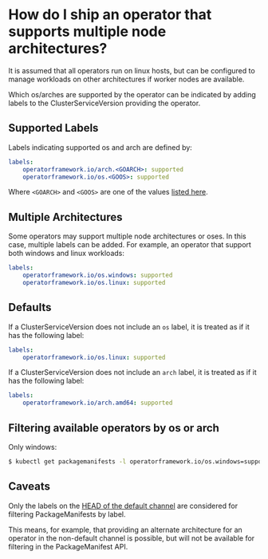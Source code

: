 # How do I ship an operator that supports multiple node architectures?

It is assumed that all operators run on linux hosts, but can be configured to manage workloads on other architectures if worker nodes are available.

Which os/arches are supported by the operator can be indicated by adding labels to the ClusterServiceVersion providing the operator.

## Supported Labels

Labels indicating supported os and arch are defined by:

```yaml
labels:
    operatorframework.io/arch.<GOARCH>: supported
    operatorframework.io/os.<GOOS>: supported
```

Where `<GOARCH>` and `<GOOS>` are one of the values [listed here](https://github.com/golang/go/blob/master/src/go/build/syslist.go).

## Multiple Architectures

Some operators may support multiple node architectures or oses. In this case, multiple labels can be added. For example, an operator that support both windows and linux workloads:

```yaml
labels:
    operatorframework.io/os.windows: supported
    operatorframework.io/os.linux: supported
```

## Defaults

If a ClusterServiceVersion does not include an `os` label, it is treated as if it has the following label:

```yaml
labels:
    operatorframework.io/os.linux: supported
```

If a ClusterServiceVersion does not include an `arch` label, it is treated as if it has the following label:

```yaml
labels:
    operatorframework.io/arch.amd64: supported
```

## Filtering available operators by os or arch

Only windows:

```sh
$ kubectl get packagemanifests -l operatorframework.io/os.windows=supported
```

## Caveats

Only the labels on the [HEAD of the default channel](glossary.md#channel-head) are considered for filtering PackageManifests by label.

This means, for example, that providing an alternate architecture for an operator in the non-default channel is possible, but will not be available for filtering in the PackageManifest API.
